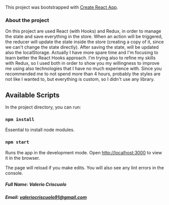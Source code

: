 This project was bootstrapped with [Create React App](https://github.com/facebook/create-react-app).

### About the project

On this project are used React (with Hooks) and Redux, in order to manage the state and save everything in the store.
When an action will be triggered, the reducer will update the state inside the store (creating a copy of it, since we can't change the state directly). After saving the state, will be updated also the localStorage.
Actually I have more spare time and I'm focusing to learn better the React Hooks approach. I'm trying also to refine my skills with Redux, so I used both in order to show you my willingness to improve me using also technologies that I have no much experience with.
Since you recommended me to not spend more than 4 hours, probably the styles are not like I wanted to, but everything is custom, so I didn't use any library.


## Available Scripts

In the project directory, you can run:

### `npm install`

Essential to install node modules.

### `npm start`

Runs the app in the development mode.
Open [http://localhost:3000](http://localhost:3000) to view it in the browser.

The page will reload if you make edits.
You will also see any lint errors in the console.

##### Full Name: Valerio Criscuolo
##### Email: valeriocriscuolo91@gmail.com
